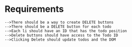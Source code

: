 Requirements
================================================================================
	-->There should be a way to create DELETE buttons
	-->There should be a DELETE button for each todo
	-->Each li should have an ID that has the todo position
	-->Delete buttons should have access to the Todo ID
	-->Clicking Delete should update todos and the DOM
	